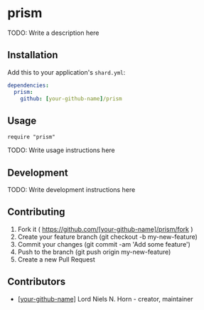 # prism

TODO: Write a description here

## Installation


Add this to your application's `shard.yml`:

```yaml
dependencies:
  prism:
    github: [your-github-name]/prism
```


## Usage


```crystal
require "prism"
```


TODO: Write usage instructions here

## Development

TODO: Write development instructions here

## Contributing

1. Fork it ( https://github.com/[your-github-name]/prism/fork )
2. Create your feature branch (git checkout -b my-new-feature)
3. Commit your changes (git commit -am 'Add some feature')
4. Push to the branch (git push origin my-new-feature)
5. Create a new Pull Request

## Contributors

- [[your-github-name]](https://github.com/[your-github-name]) Lord Niels N. Horn - creator, maintainer
